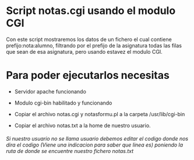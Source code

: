 # Script notas.cgi usando el modulo CGI
Con este script mostraremos los datos de un fichero el cual contiene prefijo:nota:alumno, filtrando por el prefijo de la asignatura todas las filas que sean de esa asignatura, pero usando estavez el modulo CGI.


# Para poder ejecutarlos necesitas

  - Servidor apache funcionando
  
  - Modulo cgi-bin habilitado y funcionando
  
  - Copiar el archivo notas.cgi y notasformu.pl a la carpeta /usr/lib/cgi-bin
  
  - Copiar el archivo notas.txt a la home de nuestro usuario.
  
###### Si nuestro usuario no se llama usuario debemos editar el codigo donde nos dira el codigo (Viene una indicacion para saber que linea es) poniendo la ruta de donde se encuentre nuestro fichero notas.txt

